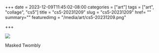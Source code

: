 +++
date = 2023-12-09T11:45:02-08:00
categories = ["art"]
tags = ["art", "collage", "cs5"]
title = "cs5-20231209"
slug = "cs5-20231209"
href= ""
summary=""
featuredimg = "/media/art/cs5-20231209.png"

+++

<img src="/media/art/cs5-20231209.png" />

Masked Twombly